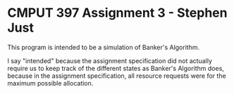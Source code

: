 CMPUT 397 Assignment 3 - Stephen Just
=====================================

This program is intended to be a simulation of Banker's
Algorithm.

I say "intended" because the assignment specification did not
actually require us to keep track of the different states as
Banker's Algorithm does, because in the assignment specification,
all resource requests were for the maximum possible allocation.
